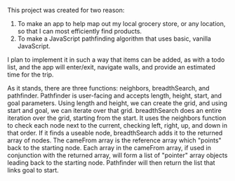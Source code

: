 This project was created for two reason:
1.  To make an app to help map out my local grocery store, or any location, so that I can most efficiently find products.
2.  To make a JavaScript pathfinding algorithm that uses basic, vanilla JavaScript.

I plan to implement it in such a way that items can be added, as with a todo list, and the app will enter/exit, navigate walls, and provide an estimated time for the trip.

As it stands, there are three functions:  neighbors, breadthSearch, and pathfinder. Pathfinder is user-facing and accepts length, height, start, and goal parameters. Using length and height, we can create the grid, and using start and goal, we can iterate over that grid. breadthSearch does an entire iteration over the grid, starting from the start. It uses the neighbors function to check each node next to the current, checking left, right, up, and down in that order. If it finds a useable node, breadthSearch adds it to the returned array of nodes. The cameFrom array is the reference array which "points" back to the starting node. Each array in the cameFrom array, if used in conjunction with the returned array, will form a list of "pointer" array objects leading back to the starting node. Pathfinder will then return the list that links goal to start.
